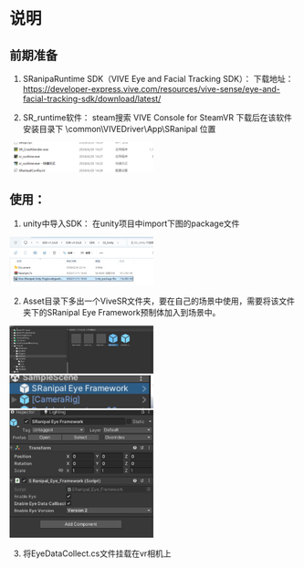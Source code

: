 # 说明
## 前期准备
1. SRanipaRuntime SDK（VIVE Eye and Facial Tracking SDK）：
下载地址：https://developer-express.vive.com/resources/vive-sense/eye-and-facial-tracking-sdk/download/latest/

2. SR_runtime软件：
steam搜索 VIVE Console for SteamVR
下载后在该软件安装目录下 \common\VIVEDriver\App\SRanipal 位置
<img src="images/屏幕截图 2024-07-18 114148.png" width="50%" />

## 使用：
1. unity中导入SDK：
在unity项目中import下图的package文件
<img src="images/屏幕截图 2024-07-18 114516.png" width="50%" />

2. Asset目录下多出一个ViveSR文件夹，要在自己的场景中使用，需要将该文件夹下的SRanipal Eye Framework预制体加入到场景中。
<img src="images/屏幕截图 2024-07-18 115044.png" width="50%" />
<img src="images/屏幕截图 2024-07-18 115708.png" width="50%" />
<img src="images/屏幕截图 2024-07-18 115729.png" width="50%" />

3. 将EyeDataCollect.cs文件挂载在vr相机上
